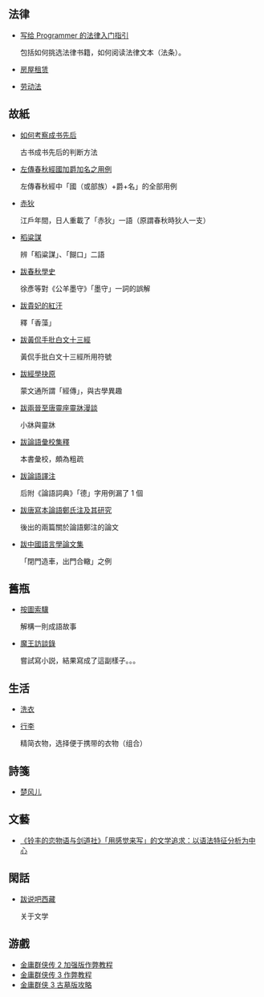 ## 法律

- [写给 Programmer 的法律入门指引](law/)

    包括如何挑选法律书籍，如何阅读法律文本（法条）。

- [房屋租赁](law-rent/)

- [劳动法](law-labor/)

## 故紙

- [如何考察成书先后](chengshuxianhou/)

    古书成书先后的判断方法

- [左傳春秋經國加爵加名之用例](zuozhuan_guo-jue-ming/)

    左傳春秋經中「國（或部族）+爵+名」的全部用例

- [赤狄](redman/)

    江戶年間，日人重載了「赤狄」一語（原謂春秋時狄人一支）

- [稻粱謀](daoliangmou/)

    辨「稻粱謀」、「餬口」二語

- [跋春秋學史](moshou/)

    徐彥等對《公羊墨守》「墨守」一詞的誤解

- [跋貴妃的紅汗](bidouxiangzao/)

    釋「香藻」

- [跋黃侃手批白文十三經](huangkanshoupifuhao/)

    黃侃手批白文十三經所用符號

- [跋經學抉原](jingxuejueyuan/)

    蒙文通所謂「經傳」，與古學異趣

- [跋兩晉至唐靈座靈牀漫談](xiaochuang/)

    小牀與靈牀

- [跋論語彙校集釋](lunyu-huijiaojishi/)

    本書彙校，頗為粗疏

- [跋論語譯注](lunyucidian-patch/)

   后附《論語詞典》「德」字用例漏了 1 個

- [跋唐寫本論語鄭氏注及其研究](lunyu-zhengzhu/)

    後出的兩篇關於論語鄭注的論文

- [跋中國語言學論文集](hezhe/)

    「閉門造車，出門合轍」之例


## 舊瓶

- [按圖索驥](bole/)

    解構一則成語故事

- [魔王訪談錄](evil-interview/)

    嘗試寫小説，結果寫成了這副樣子。。。

## 生活

- [洗衣](wash-clothes/)

- [行李](packaging/)

    精简衣物，选择便于携带的衣物（组合）

## 詩箋

- [楚风儿](chufenger/)

## 文藝

- [《铃丰的恋物语与剑道社》「用感觉来写」的文学追求：以语法特征分析为中心](lingfeng/)

## 閑話

- [跋说吧西藏](shuoba-xizang/)

    关于文学

## 游戲

- [金庸群侠传 2 加强版作弊教程](jyqxz2-cheat/)
- [金庸群侠传 3 作弊教程](jyqxz3-cheat/)
- [金庸群侠 3 古墓版攻略](jyqxz3-gumu/)
